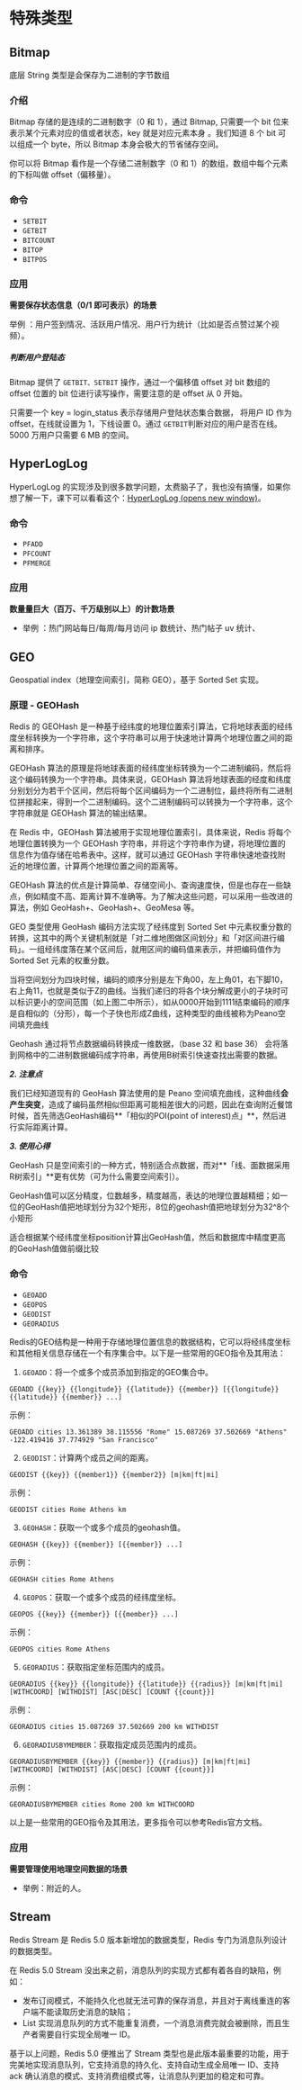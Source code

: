 # 特殊类型

## Bitmap

底层 String 类型是会保存为二进制的字节数组

### 介绍

Bitmap 存储的是连续的二进制数字（0 和 1），通过 Bitmap, 只需要一个 bit 位来表示某个元素对应的值或者状态，key 就是对应元素本身 。我们知道 8 个 bit 可以组成一个 byte，所以 Bitmap 本身会极大的节省储存空间。

你可以将 Bitmap 看作是一个存储二进制数字（0 和 1）的数组，数组中每个元素的下标叫做 offset（偏移量）。

### 命令

- `SETBIT`
- `GETBIT`
- `BITCOUNT`
- `BITOP`
- `BITPOS`

### 应用

**需要保存状态信息（0/1 即可表示）的场景**

举例 ：用户签到情况、活跃用户情况、用户行为统计（比如是否点赞过某个视频）。

##### 判断用户登陆态

Bitmap 提供了 `GETBIT、SETBIT` 操作，通过一个偏移值 offset 对 bit 数组的 offset 位置的 bit 位进行读写操作，需要注意的是 offset 从 0 开始。

只需要一个 key = login_status 表示存储用户登陆状态集合数据， 将用户 ID 作为 offset，在线就设置为 1，下线设置 0。通过 `GETBIT`判断对应的用户是否在线。 5000 万用户只需要 6 MB 的空间。

## HyperLogLog

HyperLogLog 的实现涉及到很多数学问题，太费脑子了，我也没有搞懂，如果你想了解一下，课下可以看看这个：[HyperLogLog (opens new window)](https://en.wikipedia.org/wiki/HyperLogLog)。

### 命令

- `PFADD`
- `PFCOUNT`
- `PFMERGE`

### 应用

**数量量巨大（百万、千万级别以上）的计数场景**

- 举例 ：热门网站每日/每周/每月访问 ip 数统计、热门帖子 uv 统计、

## GEO

Geospatial index（地理空间索引，简称 GEO），基于 Sorted Set 实现。

### 原理 - GEOHash

Redis 的 GEOHash 是一种基于经纬度的地理位置索引算法，它将地球表面的经纬度坐标转换为一个字符串，这个字符串可以用于快速地计算两个地理位置之间的距离和排序。

GEOHash 算法的原理是将地球表面的经纬度坐标转换为一个二进制编码，然后将这个编码转换为一个字符串。具体来说，GEOHash 算法将地球表面的经度和纬度分别划分为若干个区间，然后将每个区间编码为一个二进制位，最终将所有二进制位拼接起来，得到一个二进制编码。这个二进制编码可以转换为一个字符串，这个字符串就是 GEOHash 算法的输出结果。

在 Redis 中，GEOHash 算法被用于实现地理位置索引，具体来说，Redis 将每个地理位置转换为一个 GEOHash 字符串，并将这个字符串作为键，将地理位置的信息作为值存储在哈希表中。这样，就可以通过 GEOHash 字符串快速地查找附近的地理位置，计算两个地理位置之间的距离等。

GEOHash 算法的优点是计算简单、存储空间小、查询速度快，但是也存在一些缺点，例如精度不高、距离计算不准确等。为了解决这些问题，可以采用一些改进的算法，例如 GeoHash+、GeoHash+、GeoMesa 等。

GEO 类型使用 GeoHash 编码方法实现了经纬度到 Sorted Set 中元素权重分数的转换，这其中的两个关键机制就是「对二维地图做区间划分」和「对区间进行编码」。一组经纬度落在某个区间后，就用区间的编码值来表示，并把编码值作为 Sorted Set 元素的权重分数。

当将空间划分为四块时候，编码的顺序分别是左下角00，左上角01，右下脚10，右上角11，也就是类似于Z的曲线。当我们递归的将各个块分解成更小的子块时可以标识更小的空间范围（如上图二中所示），如从0000开始到1111结束编码的顺序是自相似的（分形），每一个子快也形成Z曲线，这种类型的曲线被称为Peano空间填充曲线

Geohash 通过将节点数据编码转换成一维数据，（base 32 和 base 36） 会将落到网格中的二进制数据编码成字符串，再使用B树索引快速查找出需要的数据。

***2. 注意点***

我们已经知道现有的 GeoHash 算法使用的是 Peano 空间填充曲线，这种曲线**会产生突变**，造成了编码虽然相似但距离可能相差很大的问题，因此在查询附近餐馆时候，首先筛选GeoHash编码**「相似的POI(point of interest)点」**，然后进行实际距离计算。

***3. 使用心得***

GeoHash 只是空间索引的一种方式，特别适合点数据，而对**「线、面数据采用R树索引」**更有优势（可为什么需要空间索引）。

GeoHash值可以区分精度，位数越多，精度越高，表达的地理位置越精细；如一位的GeoHash值把地球划分为32个矩形，8位的geohash值把地球划分为32^8个小矩形

适合根据某个经纬度坐标position计算出GeoHash值，然后和数据库中精度更高的GeoHash值做前缀比较

### 命令

- `GEOADD`
- `GEOPOS`
- `GEODIST`
- `GEORADIUS`

Redis的GEO结构是一种用于存储地理位置信息的数据结构，它可以将经纬度坐标和其他相关信息存储在一个有序集合中。以下是一些常用的GEO指令及其用法：

1. `GEOADD`：将一个或多个成员添加到指定的GEO集合中。
```
GEOADD {{key}} {{longitude}} {{latitude}} {{member}} [{{longitude}} {{latitude}} {{member}} ...]
```
示例：
```
GEOADD cities 13.361389 38.115556 "Rome" 15.087269 37.502669 "Athens" -122.419416 37.774929 "San Francisco"
```

2. `GEODIST`：计算两个成员之间的距离。
```
GEODIST {{key}} {{member1}} {{member2}} [m|km|ft|mi]
```
示例：
```
GEODIST cities Rome Athens km
```

3. `GEOHASH`：获取一个或多个成员的geohash值。
```
GEOHASH {{key}} {{member}} [{{member}} ...]
```
示例：
```
GEOHASH cities Rome Athens
```

4. `GEOPOS`：获取一个或多个成员的经纬度坐标。
```
GEOPOS {{key}} {{member}} [{{member}} ...]
```
示例：
```
GEOPOS cities Rome Athens
```

5. `GEORADIUS`：获取指定坐标范围内的成员。
```
GEORADIUS {{key}} {{longitude}} {{latitude}} {{radius}} [m|km|ft|mi] [WITHCOORD] [WITHDIST] [ASC|DESC] [COUNT {{count}}]
```
示例：
```
GEORADIUS cities 15.087269 37.502669 200 km WITHDIST
```

6. `GEORADIUSBYMEMBER`：获取指定成员范围内的成员。
```
GEORADIUSBYMEMBER {{key}} {{member}} {{radius}} [m|km|ft|mi] [WITHCOORD] [WITHDIST] [ASC|DESC] [COUNT {{count}}]
```
示例：
```
GEORADIUSBYMEMBER cities Rome 200 km WITHCOORD
```

以上是一些常用的GEO指令及其用法，更多指令可以参考Redis官方文档。

### 应用

**需要管理使用地理空间数据的场景**

- 举例：附近的人。

## Stream

Redis Stream 是 Redis 5.0 版本新增加的数据类型，Redis 专门为消息队列设计的数据类型。

在 Redis 5.0 Stream 没出来之前，消息队列的实现方式都有着各自的缺陷，例如：

- 发布订阅模式，不能持久化也就无法可靠的保存消息，并且对于离线重连的客户端不能读取历史消息的缺陷；
- List 实现消息队列的方式不能重复消费，一个消息消费完就会被删除，而且生产者需要自行实现全局唯一 ID。

基于以上问题，Redis 5.0 便推出了 Stream 类型也是此版本最重要的功能，用于完美地实现消息队列，它支持消息的持久化、支持自动生成全局唯一 ID、支持 ack 确认消息的模式、支持消费组模式等，让消息队列更加的稳定和可靠。

